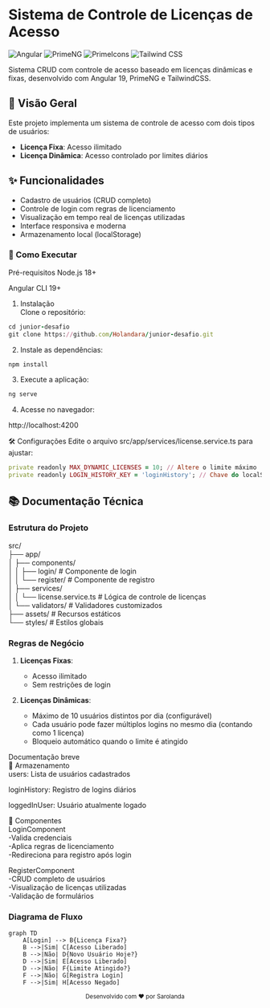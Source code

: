 # Sistema de Controle de Licenças de Acesso

![Angular](https://img.shields.io/badge/Angular-19.1-DD0031?logo=angular)
![PrimeNG](https://img.shields.io/badge/PrimeNG-19.0-1976D2?logo=primeng)
![PrimeIcons](https://img.shields.io/badge/PrimeIcons-7.0-1976D2?logo=primeng)
![Tailwind CSS](https://img.shields.io/badge/Tailwind_CSS-4.1.4-06B6D4?logo=tailwind-css)

Sistema CRUD com controle de acesso baseado em licenças dinâmicas e fixas, desenvolvido com Angular 19, PrimeNG e TailwindCSS.

## 📌 Visão Geral

Este projeto implementa um sistema de controle de acesso com dois tipos de usuários:
- **Licença Fixa**: Acesso ilimitado
- **Licença Dinâmica**: Acesso controlado por limites diários

## ✨ Funcionalidades

- Cadastro de usuários (CRUD completo)
- Controle de login com regras de licenciamento
- Visualização em tempo real de licenças utilizadas
- Interface responsiva e moderna
- Armazenamento local (localStorage)

###  🚀 Como Executar
Pré-requisitos
Node.js 18+

Angular CLI 19+

1. Instalação<br>
Clone o repositório:

```ruby
cd junior-desafio
git clone https://github.com/Holandara/junior-desafio.git
```


2. Instale as dependências:

```ruby
npm install
```

3. Execute a aplicação:

```ruby
ng serve
```

4. Acesse no navegador:

http://localhost:4200

🛠️ Configurações
Edite o arquivo src/app/services/license.service.ts para ajustar:
```ruby
private readonly MAX_DYNAMIC_LICENSES = 10; // Altere o limite máximo
private readonly LOGIN_HISTORY_KEY = 'loginHistory'; // Chave do localStorage
```

## 📚 Documentação Técnica

### Estrutura do Projeto
src/<br>
├── app/<br>
│ ├── components/<br>
│ │ ├── login/ # Componente de login<br>
│ │ └── register/ # Componente de registro<br>
│ ├── services/<br>
│ │ └── license.service.ts # Lógica de controle de licenças<br>
│ └── validators/ # Validadores customizados<br>
├── assets/ # Recursos estáticos<br>
└── styles/ # Estilos globais<br>


### Regras de Negócio

1. **Licenças Fixas**:
   - Acesso ilimitado
   - Sem restrições de login

2. **Licenças Dinâmicas**:
   - Máximo de 10 usuários distintos por dia (configurável)
   - Cada usuário pode fazer múltiplos logins no mesmo dia (contando como 1 licença)
   - Bloqueio automático quando o limite é atingido


 Documentação breve<br>
🔐 Armazenamento<br>
users: Lista de usuários cadastrados

loginHistory: Registro de logins diários

loggedInUser: Usuário atualmente logado

🎨 Componentes<br>
LoginComponent<br>
-Valida credenciais<br>
-Aplica regras de licenciamento<br>
-Redireciona para registro após login<br>

RegisterComponent<br>
-CRUD completo de usuários<br>
-Visualização de licenças utilizadas<br>
-Validação de formulários<br>


### Diagrama de Fluxo

```mermaid
graph TD
    A[Login] --> B{Licença Fixa?}
    B -->|Sim| C[Acesso Liberado]
    B -->|Não| D{Novo Usuário Hoje?}
    D -->|Sim| E[Acesso Liberado]
    D -->|Não| F{Limite Atingido?}
    F -->|Não| G[Registra Login]
    F -->|Sim| H[Acesso Negado]
```
<div align="center"> <sub>Desenvolvido com ❤️ por Sarolanda</sub> </div> 
